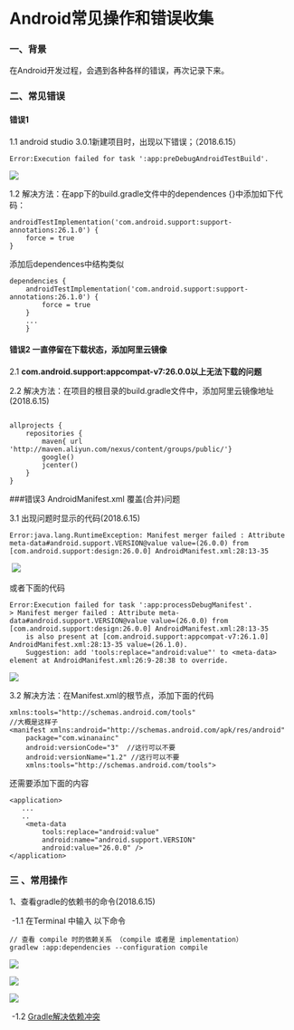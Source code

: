 

#               Android常见操作和错误收集

### 一、背景 

在Android开发过程，会遇到各种各样的错误，再次记录下来。

### 二、常见错误

#### 错误1

1.1  android studio 3.0.1新建项目时，出现以下错误；（2018.6.15）

```
Error:Execution failed for task ':app:preDebugAndroidTestBuild'.
```

   ![](D:\AndroidFile\Photo\error01_01.png) 

1.2  解决方法：在app下的build.gradle文件中的dependences {}中添加如下代码： 

```
androidTestImplementation('com.android.support:support-annotations:26.1.0') {
    force = true
}
```

添加后dependences中结构类似 

```
dependencies {
    androidTestImplementation('com.android.support:support-annotations:26.1.0') {
        force = true
    }
    ...
    }
```

#### 错误2  一直停留在下载状态，添加阿里云镜像

2.1  **com.android.support:appcompat-v7:26.0.0以上无法下载的问题**

2.2 解决方法：在项目的根目录的build.gradle文件中，添加阿里云镜像地址(2018.6.15)

```

allprojects {
    repositories {
        maven{ url 'http://maven.aliyun.com/nexus/content/groups/public/'}
        google()
        jcenter()
    }
}
```



###错误3 AndroidManifest.xml 覆盖(合并)问题

   3.1  出现问题时显示的代码(2018.6.15)

```
Error:java.lang.RuntimeException: Manifest merger failed : Attribute meta-data#android.support.VERSION@value value=(26.0.0) from [com.android.support:design:26.0.0] AndroidManifest.xml:28:13-35
```

​       ![](D:\AndroidFile\Photo\error03_01.JPG)

   或者下面的代码

```
Error:Execution failed for task ':app:processDebugManifest'.
> Manifest merger failed : Attribute meta-data#android.support.VERSION@value value=(26.0.0) from [com.android.support:design:26.0.0] AndroidManifest.xml:28:13-35
  	is also present at [com.android.support:appcompat-v7:26.1.0] AndroidManifest.xml:28:13-35 value=(26.1.0).
  	Suggestion: add 'tools:replace="android:value"' to <meta-data> element at AndroidManifest.xml:26:9-28:38 to override.
```

![](D:\AndroidFile\Photo\error03_02.JPG)

3.2  解决方法：在Manifest.xml的根节点，添加下面的代码

```
xmlns:tools="http://schemas.android.com/tools"
//大概是这样子
<manifest xmlns:android="http://schemas.android.com/apk/res/android"
    package="com.winanainc"
    android:versionCode="3"  //这行可以不要
    android:versionName="1.2" //这行可以不要
    xmlns:tools="http://schemas.android.com/tools">
```

还需要添加下面的内容

```
<application>
   ...
   ..
    <meta-data
        tools:replace="android:value"
        android:name="android.support.VERSION"
        android:value="26.0.0" />
</application>
```





### 三 、常用操作

1、查看gradle的依赖书的命令(2018.6.15)

​     -1.1  在Terminal 中输入 以下命令

```
// 查看 compile 时的依赖关系 （compile 或者是 implementation）
gradlew :app:dependencies --configuration compile   
```

  ![](D:\AndroidFile\Photo\operat01_01.JPG)

![](D:\AndroidFile\Photo\operat01_02.JPG)

![](D:\AndroidFile\Photo\operat01_03.JPG)





​    -1.2  [Gradle解决依赖冲突](https://www.jianshu.com/p/8d02da77c83d)


